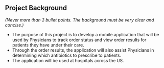 ## Project Background
_(Never more than 3 bullet points. The background must be very clear and concise.)_

- The purpose of this project is to develop a mobile application that will be used by Physicians to track order status and view order results for patients they have under their care. 
- Through the order results, the application will also assist Physicians in determining which antibiotics to prescribe to patients.
- The application will be used at hospitals across the US.